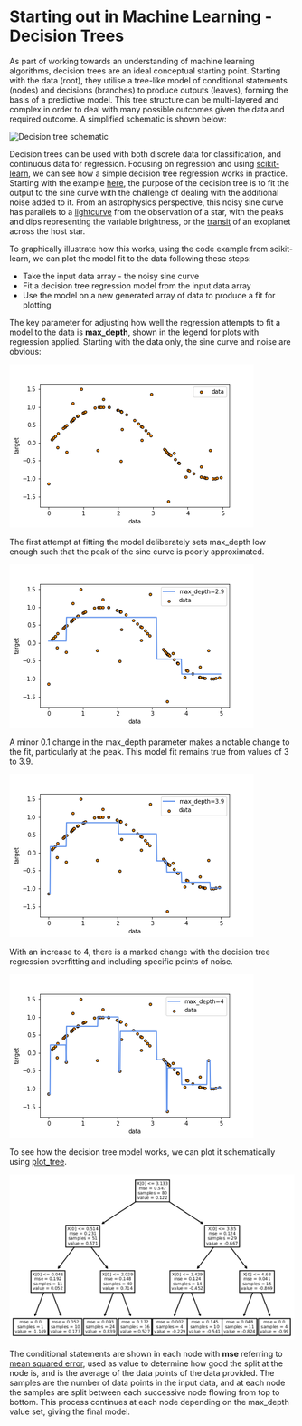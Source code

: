# Starting out in Machine Learning - Decision Trees

As part of working towards an understanding of machine learning algorithms, decision trees are an ideal conceptual starting point. Starting with the data (root), they utilise a tree-like model of conditional statements (nodes) and decisions (branches) to produce outputs (leaves), forming the basis of a predictive model. This tree structure can be multi-layered and complex in order to deal with many possible outcomes given the data and required outcome. A simplified schematic is shown below:

![Decision tree schematic](/2021-10-10_dec_tree_reg_imgs/dec_tree_schem.png)

Decision trees can be used with both discrete data for classification, and continuous data for regression. Focusing on regression and using [scikit-learn](https://scikit-learn.org/stable/index.html), we can see how a simple decision tree regression works in practice. Starting with the example [here](https://scikit-learn.org/stable/auto_examples/tree/plot_tree_regression.html#sphx-glr-auto-examples-tree-plot-tree-regression-py), the purpose of the decision tree is to fit the output to the sine curve with the challenge of dealing with the additional noise added to it. From an astrophysics perspective, this noisy sine curve has parallels to a [lightcurve](https://en.wikipedia.org/wiki/Light_curve) from the observation of a star, with the peaks and dips representing the variable brightness, or the [transit](https://en.wikipedia.org/wiki/Methods_of_detecting_exoplanets#Transit_photometry) of an exoplanet across the host star.

To graphically illustrate how this works, using the code example from scikit-learn, we can plot the model fit to the data following these steps:

* Take the input data array - the noisy sine curve
* Fit a decision tree regression model from the input data array
* Use the model on a new generated array of data to produce a fit for plotting

The key parameter for adjusting how well the regression attempts to fit a model to the data is **max_depth**, shown in the legend for plots with regression applied. Starting with the data only, the sine curve and noise are obvious:

![The sine curve with no regression applied.](2021-10-10_dec_tree_reg_imgs/data_only.png)

The first attempt at fitting the model deliberately sets max_depth low enough such that the peak of the sine curve is poorly approximated.

![Regression applied - underfitting](2021-10-10_dec_tree_reg_imgs/data_fit_under_2-9.png)

A minor 0.1 change in the max_depth parameter makes a notable change to the fit, particularly at the peak. This model fit remains true from values of 3 to 3.9.

![Regression applied - closer match](2021-10-10_dec_tree_reg_imgs/data_fit_match_3-9.png)

With an increase to 4, there is a marked change with the decision tree regression overfitting and including specific points of noise.

![Regression applied - overfitting](2021-10-10_dec_tree_reg_imgs/data_fit_over.png)

To see how the decision tree model works, we can plot it schematically using [plot_tree](https://scikit-learn.org/stable/modules/generated/sklearn.tree.plot_tree.html#sklearn.tree.plot_tree).

![Decision tree model max_depth = 3.9](2021-10-10_dec_tree_reg_imgs/data_tree_3-9.png)

The conditional statements are shown in each node with **mse** referring to [mean squared error](https://en.wikipedia.org/wiki/Mean_squared_error), used as value to determine how good the split at the node is, and is the average of the data points of the data provided. The samples are the number of data points in the input data, and at each node the samples are split between each successive node flowing from top to bottom. This process continues at each node depending on the max_depth value set, giving the final model.
